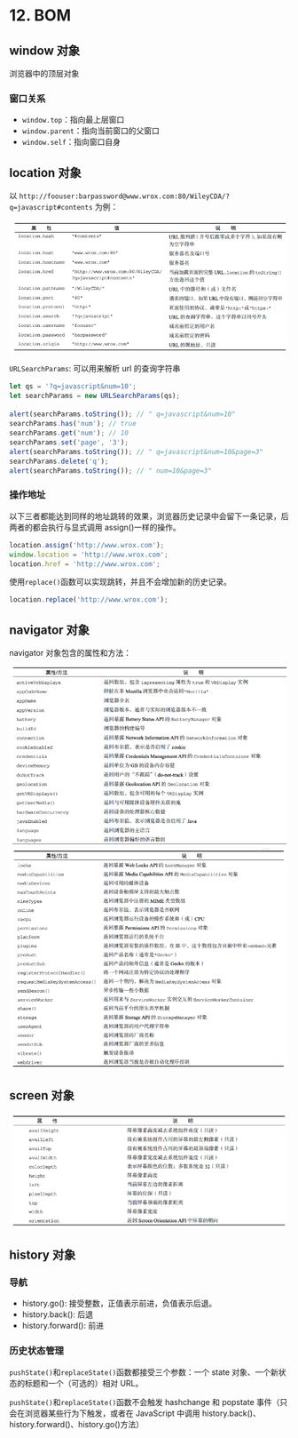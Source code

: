 # 12. BOM

## window 对象

浏览器中的顶层对象

### 窗口关系

- `window.top`：指向最上层窗口
- `window.parent`：指向当前窗口的父窗口
- `window.self`：指向窗口自身

## location 对象

以 `http://foouser:barpassword@www.wrox.com:80/WileyCDA/?q=javascript#contents` 为例：

![12.location属性内容.png](./images/12.location属性内容.png)

`URLSearchParams`: 可以用来解析 url 的查询字符串

```js
let qs = '?q=javascript&num=10';
let searchParams = new URLSearchParams(qs);

alert(searchParams.toString()); // " q=javascript&num=10"
searchParams.has('num'); // true
searchParams.get('num'); // 10
searchParams.set('page', '3');
alert(searchParams.toString()); // " q=javascript&num=10&page=3"
searchParams.delete('q');
alert(searchParams.toString()); // " num=10&page=3"
```

### 操作地址

以下三者都能达到同样的地址跳转的效果，浏览器历史记录中会留下一条记录，后两者的都会执行与显式调用 assign()一样的操作。

```js
location.assign('http://www.wrox.com');
window.location = 'http://www.wrox.com';
location.href = 'http://www.wrox.com';
```

使用`replace()`函数可以实现跳转，并且不会增加新的历史记录。

```js
location.replace('http://www.wrox.com');
```

## navigator 对象

navigator 对象包含的属性和方法：

![12.navigator对象包含的属性和方法1.png](./images/12.navigator对象包含的属性和方法1.png)
![12.navigator对象包含的属性和方法2.png](./images/12.navigator对象包含的属性和方法2.png)

## screen 对象

![12.screen对象.png](./images/12.screen对象.png)

## history 对象

### 导航

- history.go(): 接受整数，正值表示前进，负值表示后退。
- history.back(): 后退
- history.forward(): 前进

### 历史状态管理

`pushState()`和`replaceState()`函数都接受三个参数：一个 state 对象、一个新状态的标题和一个（可选的）相对 URL。

`pushState()`和`replaceState()`函数不会触发 hashchange 和 popstate 事件（只会在浏览器某些行为下触发，或者在 JavaScript 中调用 history.back()、history.forward()、history.go()方法）
